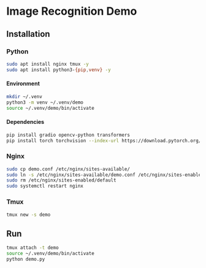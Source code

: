 # Image Recognition Demo

## Installation

### Python

```bash
sudo apt install nginx tmux -y
sudo apt install python3-{pip,venv} -y
```

#### Environment

```bash
mkdir ~/.venv
python3 -m venv ~/.venv/demo
source ~/.venv/demo/bin/activate
```

#### Dependencies

```bash
pip install gradio opencv-python transformers
pip install torch torchvision --index-url https://download.pytorch.org/whl/cpu
```

### Nginx

```bash
sudo cp demo.conf /etc/nginx/sites-available/
sudo ln -s /etc/nginx/sites-available/demo.conf /etc/nginx/sites-enabled/
sudo rm /etc/nginx/sites-enabled/default
sudo systemctl restart nginx
```

### Tmux

```bash
tmux new -s demo
```

## Run

```bash
tmux attach -t demo
source ~/.venv/demo/bin/activate
python demo.py
```
